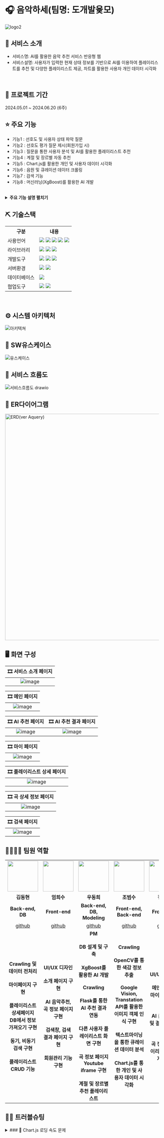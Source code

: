# 🎧 음악하세(팀명: 도개발윷모)
![logo2](https://github.com/Eehnodu/FinalProject/assets/155136516/bfd18320-d52d-48a5-a1aa-3d7a547f3dc7)

## 👀 서비스 소개
* 서비스명: AI를 활용한 음악 추천 서비스 반응형 웹
* 서비스설명: 사용자가 입력한 현재 상태 정보를 기반으로 AI를 이용하여 플레이리스트를 추천 및 다양한 플레이리스트 제공, 차트를 활용한 사용자 개인 데이터 시각화
<br>


## 📅 프로젝트 기간
2024.05.01 ~ 2024.06.20 (6주)
<br>

## ⭐ 주요 기능
* 기능1 : 선호도 및 사용자 상태 파악 질문
* 기능2 : 선호도 평가 질문 제시(회원가입 시)
* 기능3 : 질문을 통한 사용자 분석 및 AI를 활용한 플레이리스트 추천
* 기능4 : 계절 및 장르별 자동 추천
* 기능5 : Chart.js를 활용한 개인 및 사용자 데이터 시각화
* 기능6 : 음원 및 큐레이션 데이터 크롤링
* 기능7 : 검색 기능
* 기능8 : 머신러닝(XgBoost)를 활용한 AI 개발
<br>

<details>
<summary><b>주요 기능 설명 펼치기</b></summary>
<div markdown="1">

* 기능1 : 선호도 및 사용자 상태 파악 질문
* 기능2 : 선호도 평가 질문 제시(회원가입 시)
* 기능3 : 질문을 통한 사용자 분석 및 AI를 활용한 플레이리스트 추천
* 기능4 : 계절 및 장르별 자동 추천
* 기능5 : Chart.js를 활용한 개인 및 사용자 데이터 시각화
* 기능6 : 음원 및 큐레이션 데이터 크롤링
* 기능7 : 검색 기능
* 기능8 : 머신러닝(XgBoost)를 활용한 AI 개발

</div>
</details>

## ⛏ 기술스택
<table>
    <tr>
        <th>구분</th>
        <th>내용</th>
    </tr>
    <tr>
        <td>사용언어</td>
        <td>
            <img src="https://img.shields.io/badge/Java-ED8B00?style=for-the-badge&logo=openjdk&logoColor=white"/>
            <img src="https://img.shields.io/badge/HTML5-E34F26?style=for-the-badge&logo=HTML5&logoColor=white"/>
            <img src="https://img.shields.io/badge/CSS3-1572B6?style=for-the-badge&logo=CSS3&logoColor=white"/>
            <img src="https://img.shields.io/badge/JavaScript-F7DF1E?style=for-the-badge&logo=JavaScript&logoColor=white"/>
	    <img src="https://img.shields.io/badge/Python-3776AB?style=for-the-badge&logo=python&logoColor=white"/>
        </td>
    </tr>
    <tr>
        <td>라이브러리</td>
        <td>
	<img src="https://img.shields.io/badge/AJAX-FFFFFF?style=for-the-badge"/>
	<img src="https://img.shields.io/badge/BootStrap-7952B3?style=for-the-badge&logo=BootStrap&logoColor=white"/>
          <img src="https://img.shields.io/badge/spring-6DB33F?style=for-the-badge&logo=spring&logoColor=white">
        </td>
    </tr>
    <tr>
        <td>개발도구</td>
        <td>
	    <img src="https://img.shields.io/badge/Eclipse-2C2255?style=for-the-badge&logo=Eclipse&logoColor=white"/>
            <img src="https://img.shields.io/badge/VSCode-007ACC?style=for-the-badge&logo=VisualStudioCode&logoColor=white"/>
	    <img src="https://img.shields.io/badge/Jupyter%20Notebook-F37626.svg?&style=for-the-badge&logo=Jupyter&logoColor=white"/> 
        </td>
    </tr>
    <tr>
        <td>서버환경</td>
        <td>
            <img src="https://img.shields.io/badge/Apache Tomcat-D22128?style=for-the-badge&logo=Apache Tomcat&logoColor=white"/>
            <img src="https://img.shields.io/badge/Flask-000000?style=for-the-badge&logo=Flask&logoColor=white"/> 
        </td>
    </tr>
    <tr>
        <td>데이터베이스</td>
        <td>
            <img src="https://img.shields.io/badge/mysql-4479A1?style=for-the-badge&logo=mysql&logoColor=white">
        </td>
    </tr>
    <tr>
        <td>협업도구</td>
        <td>
            <img src="https://img.shields.io/badge/Git-F05032?style=for-the-badge&logo=Git&logoColor=white"/>
            <img src="https://img.shields.io/badge/GitHub-181717?style=for-the-badge&logo=GitHub&logoColor=white"/>
        </td>
    </tr>
</table>


<br>

## ⚙ 시스템 아키텍처
![아키텍쳐](https://github.com/Envoy-VC/awesome-badges/assets/155121578/8ce73797-6a96-43a7-9bcf-bcfc05a53be5)
<br>

## 📌 SW유스케이스
![유스케이스](https://github.com/Eehnodu/Project/assets/155121578/3f63bc55-87c4-45ad-ad3d-eac5cff29e1f)
<br>

## 📌 서비스 흐름도
![서비스흐름도 drawio](https://github.com/Eehnodu/FinalProject/assets/155136516/f075a2c5-248b-4966-a844-db612f811ac3)
<br>

## 📌 ER다이어그램
<img width="741" alt="ERD(ver Aquery)" src="https://github.com/Eehnodu/crawling_test/assets/155121578/a98b1740-c2f2-487b-992e-c85420a637b6">
<br>

## 🖥 화면 구성







|🎞 서비스 소개 페이지 |
|:---:|
| ![image](https://github.com/Eehnodu/Portfolio/assets/155121578/e1f6280f-5398-4ab4-8f67-68d50268344d)|

|🎞 메인 페이지 |
|:---:|
|![image](https://github.com/Eehnodu/Portfolio/assets/155121578/df0c6a8b-13ed-4575-85e6-464859130e81)|

|🎞 AI 추천 페이지 |🎞 AI 추천 결과 페이지 |
|:---:|:---:|
|![image](https://github.com/Eehnodu/Portfolio/assets/155121578/906efd8b-648d-464c-97e2-9d42f6b2ab82)|![image](https://github.com/Eehnodu/Portfolio/assets/155121578/0ed2e567-9a0f-45d9-b166-54c6d5528e11)|

|🎞 마이 페이지 |
|:---:|
|![image](https://github.com/Eehnodu/Portfolio/assets/155121578/3f67348a-3090-448a-8f16-307e1c7ac7a6)|

|🎞 플레이리스트 상세 페이지 |
|:---:|
|![image](https://github.com/Eehnodu/Portfolio/assets/155121578/3f67348a-3090-448a-8f16-307e1c7ac7a6)|

|🎞 곡 상세 정보 페이지 |
|:---:|
|![image](https://github.com/Eehnodu/Portfolio/assets/155121578/3f67348a-3090-448a-8f16-307e1c7ac7a6)|

|🎞 검색 페이지 |
|:---:|
|![image](https://github.com/Eehnodu/Portfolio/assets/155121578/3f67348a-3090-448a-8f16-307e1c7ac7a6)|



## 👨‍👩‍👦‍👦 팀원 역할
<table>
  <tr>
    <td align="center"><img src="https://i.namu.wiki/i/GirsrnQUH-q5qbVv871h4zLg_H1X25k25qY-Vr5DcO6xV8MWdcENwySAA0M62Xyurjt3ezZUbPm7GoVYJRRXWGIAXpWJ0_zsEH0mxNsLH2S_GX54w9exBaOg6io06JjbYZRHQiPSyUwPoLzRFA5aeQ.webp" width="100" height="100"/></td>
    <td align="center"><img src="https://mb.ntdtv.kr/assets/uploads/2019/01/Screen-Shot-2019-01-08-at-4.31.55-PM-e1546932545978.png" width="100" height="100"/></td>
    <td align="center"><img src="https://github.com/2024-SMHRD-KDT-BigData-23/FitNeeds/assets/155136709/60cfda0f-23f4-4e5d-a953-12565033b91b" height="100"/></td>
    <td align="center"><img src="https://i.pinimg.com/236x/ed/bb/53/edbb53d4f6dd710431c1140551404af9.jpg" width="100" height="100"/></td>
    <td align="center"><img src="https://pbs.twimg.com/media/B-n6uPYUUAAZSUx.png" width="100" height="100"/></td>
  </tr>
  <tr>
    <td align="center"><strong>김동현</strong></td>
    <td align="center"><strong>엄희수</strong></td>
    <td align="center"><strong>우동희</strong></td>
    <td align="center"><strong>조범수</strong></td>
    <td align="center"><strong>정규원</strong></td>
  </tr>
  <tr>
    <td align="center"><b>Back-end, DB</b></td>
    <td align="center"><b>Front-end</b></td>
    <td align="center"><b>Back-end, DB, Modeling</b></td>
    <td align="center"><b>Front-end, Back-end</b></td>
    <td align="center"><b>Front-end</b></td>
  </tr>
  <tr>
    <td align="center"><a href="https://github.com/dohdark" target='_blank'>github</a></td>
    <td align="center"><a href="https://github.com/heesooooooo" target='_blank'>github</a></td>
    <td align="center"><a href="https://github.com/Eehnodu" target='_blank'>github</a></td>
    <td align="center"><a href="https://github.com/beomsu-j" target='_blank'>github</a></td>
    <td align="center"><a href="https://github.com/Jungkyuwonnn" target='_blank'>github</a></td>
  </tr>
  <tr>
    <td align="center"><b>Crawling 및 데이터 전처리<br><br>마이페이지 구현<br><br>플레이리스트 상세페이지 DB에서 정보 가져오기 구현<br><br>동기, 비동기 검색 구현<br><br>플레이리스트 CRUD 기능<br></td>
    <td align="center"><b>UI/UX 디자인<br><br>소개 페이지 구현<br><br>AI 음악추천, 곡 정보 페이지 구현<br><br>검색창, 검색 결과 페이지 구현<br><br>회원관리 기능 구현<br></td>
    <td align="center"><b>PM<br><br>DB 설계 및 구축<br><br>XgBoost를 활용한 AI 개발<br><br>Crawling<br><br>Flask를 통한 AI 추천 결과 연동<br><br>다른 사용자 플레이리스트 화면 구현<br><br>곡 정보 페이지 Youtube iframe 구현<br><br>계절 및 장르별 추천 플레이리스트<br></td>
    <td align="center"><b>Crawling<br><br>OpenCV를 통한 색감 정보 추출<br><br>Google Vision, Transtation API를 활용한 이미지 객체 인식 구현<br><br>텍스트마이닝을 통한 큐레이션 데이터 분석<br><br>Chart.js를 통한 개인 및 사용자 데이터 시각화<br></b></td>
    <td align="center"><b>UI/UX 디자인<br><br>메인 페이지, 마이페이지 구현<br><br>AI 음악 추천 및 결과 페이지 구현<br><br>곡 정보, 플레이리스트 페이지 구현<br></b></td>
  </tr>
</table>

## 🤾‍♂️ 트러블슈팅


<details>
<summary>
### 🔨 Chart.js 로딩 속도 문제<br>
</summary>
- 문제<br>
	
  STS와 MySQL 연결 및 시각화의 어려움
  Value Object와 컨트롤러 호출의 빈번함
  Chart를 불러오는 과정에서 화면에 늦게 출력되는 시간이 10초 이상 걸림.

- 원인<br>

  STS에서 Mybatis를 이용하여 데이터를 가져옴
  데이터의 볼륨과 거치는 테이블이 많아서 속도 저하가 된다고 생각함.
 
- 해결방안<br>

  Pymysql에서 SQL쿼리문으로 해결하여 flask를 통해 값을 받아옴.
 
- 코드<br>
```
# pymysql 연결
def get_connection():
    return pymysql.connect(
        host='project-db-cgi.smhrd.com',
        port=3307,
        user='ehroqkfdbcah',
        password='q1w2e3!@#',
        db='ehroqkfdbcah',
        charset='utf8',
        cursorclass=pymysql.cursors.DictCursor
    )

# 값을 불러오는 sql문
def get_my_genre(input_memid):
    conn = get_connection()
    try:
        with conn.cursor() as cursor:
            get_context_sql = """
                SELECT s.surDesc, COUNT(*) as count
                FROM tb_context c
                JOIN tb_survey s ON c.surIdx = s.surIdx
                WHERE c.memId = %s
                  AND s.surType = 'A'
                  AND s.surItem = 'genre'
                GROUP BY s.surDesc
                ORDER BY count DESC
                LIMIT 3;
            """
            cursor.execute(get_context_sql, (input_memid))
            results = cursor.fetchall()
            mygenre_list = [{'surDesc': row['surDesc'], 'count': row['count']} for row in results]
            return mygenre_list
    finally:
        conn.close()

# sts와 flask 연결
@app.route('/getmygenre', methods=['POST'])
def get_my_genre_endpoint():
    content = request.json
    input_memid = content['memid']
    genre_data = get_my_genre(input_memid)
    return jsonify(genre_data).

```

</details>



